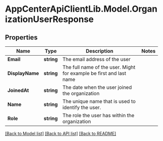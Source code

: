 # AppCenterApiClientLib.Model.OrganizationUserResponse
## Properties

Name | Type | Description | Notes
------------ | ------------- | ------------- | -------------
**Email** | **string** | The email address of the user | 
**DisplayName** | **string** | The full name of the user. Might for example be first and last name | 
**JoinedAt** | **string** | The date when the user joined the organization | 
**Name** | **string** | The unique name that is used to identify the user. | 
**Role** | **string** | The role the user has within the organization | 

[[Back to Model list]](../README.md#documentation-for-models) [[Back to API list]](../README.md#documentation-for-api-endpoints) [[Back to README]](../README.md)

